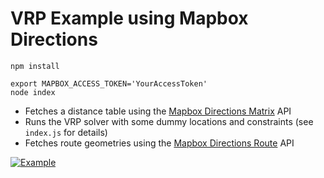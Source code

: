 # VRP Example using Mapbox Directions

    npm install

    export MAPBOX_ACCESS_TOKEN='YourAccessToken'
    node index

- Fetches a distance table using the [Mapbox Directions Matrix](https://www.mapbox.com/api-documentation/navigation/#matrix) API
- Runs the VRP solver with some dummy locations and constraints (see `index.js` for details)
- Fetches route geometries using the [Mapbox Directions Route](https://www.mapbox.com/api-documentation/navigation/#directions) API

[![Example](https://raw.githubusercontent.com/mapbox/node-or-tools/master/example/solution.png?token=AAgLiX1m1BDa8ll0Lsk0xc6fz0RgQA1Lks5Y-VmAwA)](https://github.com/mapbox/node-or-tools/blob/master/example/solution.geojson)
